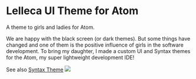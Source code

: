 # Lelleca UI Theme for Atom

A theme to girls and ladies for Atom.

We are happy with the black screen (or dark themes). But some things have changed and one of them is the positive influence of girls in the software development. To bring my daughter, I made a custom UI and Syntax themes for the Atom, my super lightweight development IDE!

See also [Syntax Theme](https://github.com/horacioibrahim/pyladies-theme-syntax)
![](https://raw.githubusercontent.com/horacioibrahim/pyladies-theme-ui/master/assets/lelleca_theme.png)
